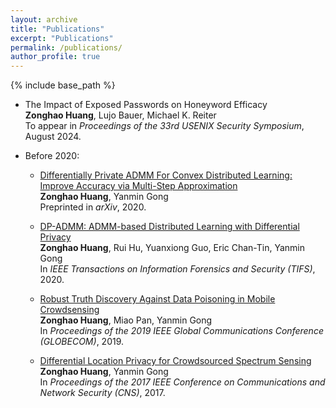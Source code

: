 ```yaml
---
layout: archive
title: "Publications"
excerpt: "Publications"
permalink: /publications/
author_profile: true
---
```

{% include base_path %}


* The Impact of Exposed Passwords on Honeyword Efficacy <br>
  <b>Zonghao Huang</b>, Lujo Bauer, Michael K. Reiter <br>
  To appear in <i>Proceedings of the 33rd USENIX Security Symposium</i>, August 2024.

* Before 2020:
  * [Differentially Private ADMM For Convex Distributed Learning: Improve Accuracy via Multi-Step Approximation](https://zonghaohuang007.github.io/home/files/paper4.pdf) <br>
    <b>Zonghao Huang</b>, Yanmin Gong <br>
    Preprinted in <i>arXiv</i>, 2020.
  
  * [DP-ADMM: ADMM-based Distributed Learning with Differential Privacy](https://zonghaohuang007.github.io/home/files/paper2.pdf) <br>
    <b>Zonghao Huang</b>, Rui Hu, Yuanxiong Guo, Eric Chan-Tin, Yanmin Gong <br> 
    In <i> IEEE Transactions on Information Forensics and Security (TIFS)</i>, 2020.

  * [Robust Truth Discovery Against Data Poisoning in Mobile Crowdsensing](https://zonghaohuang007.github.io/home/files/paper3.pdf) <br>
    <b>Zonghao Huang</b>, Miao Pan, Yanmin Gong <br> 
    In <i>Proceedings of the 2019 IEEE Global Communications Conference (GLOBECOM)</i>, 2019.

  * [Differential Location Privacy for Crowdsourced Spectrum Sensing](https://zonghaohuang007.github.io/home/files/paper1.pdf) <br>
    <b>Zonghao Huang</b>, Yanmin Gong <br>
    In <i>Proceedings of the 2017 IEEE Conference on Communications and Network Security (CNS)</i>, 2017.
